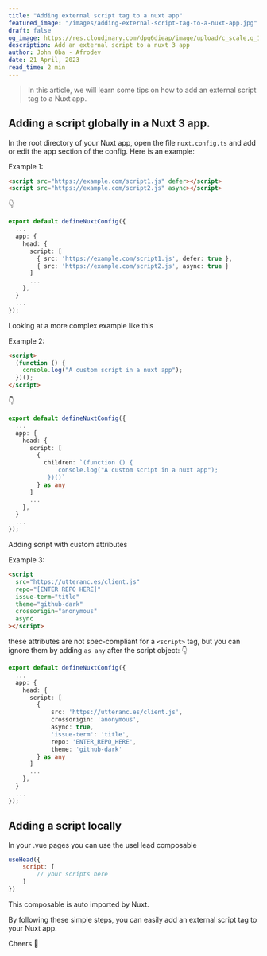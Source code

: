```yaml
---
title: "Adding external script tag to a nuxt app"
featured_image: "/images/adding-external-script-tag-to-a-nuxt-app.jpg"
draft: false
og_image: https://res.cloudinary.com/dpq6dieap/image/upload/c_scale,q_100,w_532/v1682071355/adding-external-script-tag-to-a-nuxt-app_b4ozsz.jpg
description: Add an external script to a nuxt 3 app
author: John Oba - Afrodev
date: 21 April, 2023
read_time: 2 min
---
```



>In this article, we will learn some tips on how to add an external script tag to a Nuxt app.


## Adding a script globally in a Nuxt 3 app.

In the root directory of your Nuxt app, open the file `nuxt.config.ts` and add or edit the app section of the config. Here is an example:

Example 1:
```html
<script src="https://example.com/script1.js" defer></script>
<script src="https://example.com/script2.js" async></script>
```

👇

```typescript
export default defineNuxtConfig({
  ...
  app: {
    head: {
      script: [
        { src: 'https://example.com/script1.js', defer: true },
      	{ src: 'https://example.com/script2.js', async: true }
      ]
      ...
    },
  }
  ...
});

```

Looking at a more complex example like this


Example 2:
```html
<script>
  (function () {
    console.log("A custom script in a nuxt app");
  })();
</script>
```

👇

```typescript
export default defineNuxtConfig({
  ...
  app: {
    head: {
      script: [
        {
          children: `(function () {
              console.log("A custom script in a nuxt app");
           })()`
        } as any
      ]
      ...
    },
  }
  ...
});

```

Adding script with custom attributes

Example 3:

```html
<script
  src="https://utteranc.es/client.js"
  repo="[ENTER REPO HERE]"
  issue-term="title"
  theme="github-dark"
  crossorigin="anonymous"
  async
></script>
```

these attributes are not spec-compliant for a `<script>` tag, but you can ignore them by adding `as any` after the script object:
👇

```typescript
export default defineNuxtConfig({
  ...
  app: {
    head: {
      script: [
        {
            src: 'https://utteranc.es/client.js',
            crossorigin: 'anonymous',
            async: true,
            'issue-term': 'title',
            repo: 'ENTER_REPO_HERE',
            theme: 'github-dark'
        } as any
      ]
      ...
    },
  }
  ...
});

```

## Adding a script locally

In your .vue pages you can use the useHead composable

```js
useHead({
    script: [
        // your scripts here
    ]
})
```
This composable is auto imported by Nuxt. 

By following these simple steps, you can easily add an external script tag to your Nuxt app.

Cheers 🥂